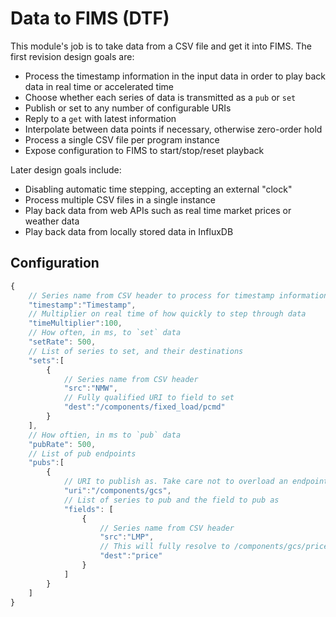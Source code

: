 # Data to FIMS (DTF)

This module's job is to take data from a CSV file and get it into FIMS. The first revision design goals are:

* Process the timestamp information in the input data in order to play back data in real time or accelerated time
* Choose whether each series of data is transmitted as a `pub` or `set`
* Publish or set to any number of configurable URIs
* Reply to a `get` with latest information
* Interpolate between data points if necessary, otherwise zero-order hold
* Process a single CSV file per program instance
* Expose configuration to FIMS to start/stop/reset playback

Later design goals include:

* Disabling automatic time stepping, accepting an external "clock"
* Process multiple CSV files in a single instance
* Play back data from web APIs such as real time market prices or weather data
* Play back data from locally stored data in InfluxDB

## Configuration

```javascript
{
    // Series name from CSV header to process for timestamp information
    "timestamp":"Timestamp", 
    // Multiplier on real time of how quickly to step through data 
    "timeMultiplier":100, 
    // How often, in ms, to `set` data
    "setRate": 500,
    // List of series to set, and their destinations
    "sets":[
        {
            // Series name from CSV header
            "src":"NMW",
            // Fully qualified URI to field to set
            "dest":"/components/fixed_load/pcmd"
        }
    ],
    // How oftien, in ms to `pub` data
    "pubRate": 500,
    // List of pub endpoints
    "pubs":[
        {
            // URI to publish as. Take care not to overload an endpoint
            "uri":"/components/gcs",
            // List of series to pub and the field to pub as
            "fields": [
                {
                    // Series name from CSV header
                    "src":"LMP",
                    // This will fully resolve to /components/gcs/price
                    "dest":"price"
                }
            ]
        }
    ]
}
```